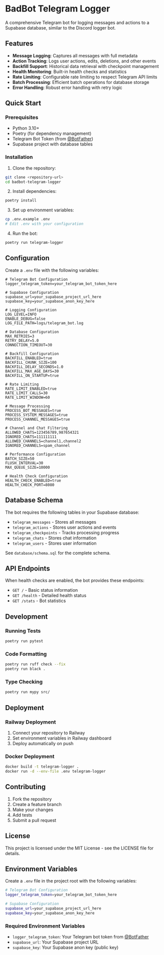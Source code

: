 # BadBot Telegram Logger

A comprehensive Telegram bot for logging messages and actions to a Supabase database, similar to the Discord logger bot.

## Features

- **Message Logging**: Captures all messages with full metadata
- **Action Tracking**: Logs user actions, edits, deletions, and other events
- **Backfill Support**: Historical data retrieval with checkpoint management
- **Health Monitoring**: Built-in health checks and statistics
- **Rate Limiting**: Configurable rate limiting to respect Telegram API limits
- **Batch Processing**: Efficient batch operations for database storage
- **Error Handling**: Robust error handling with retry logic

## Quick Start

### Prerequisites

- Python 3.10+
- Poetry (for dependency management)
- Telegram Bot Token (from [@BotFather](https://t.me/botfather))
- Supabase project with database tables

### Installation

1. Clone the repository:
```bash
git clone <repository-url>
cd badbot-telegram-logger
```

2. Install dependencies:
```bash
poetry install
```

3. Set up environment variables:
```bash
cp .env.example .env
# Edit .env with your configuration
```

4. Run the bot:
```bash
poetry run telegram-logger
```

## Configuration

Create a `.env` file with the following variables:

```env
# Telegram Bot Configuration
logger_telegram_token=your_telegram_bot_token_here

# Supabase Configuration
supabase_url=your_supabase_project_url_here
supabase_key=your_supabase_anon_key_here

# Logging Configuration
LOG_LEVEL=INFO
ENABLE_DEBUG=false
LOG_FILE_PATH=logs/telegram_bot.log

# Database Configuration
MAX_RETRIES=3
RETRY_DELAY=5.0
CONNECTION_TIMEOUT=30

# Backfill Configuration
BACKFILL_ENABLED=true
BACKFILL_CHUNK_SIZE=100
BACKFILL_DELAY_SECONDS=1.0
BACKFILL_MAX_AGE_DAYS=30
BACKFILL_ON_STARTUP=true

# Rate Limiting
RATE_LIMIT_ENABLED=true
RATE_LIMIT_CALLS=30
RATE_LIMIT_WINDOW=60

# Message Processing
PROCESS_BOT_MESSAGES=true
PROCESS_SYSTEM_MESSAGES=true
PROCESS_CHANNEL_MESSAGES=true

# Channel and Chat Filtering
ALLOWED_CHATS=123456789,987654321
IGNORED_CHATS=111111111
ALLOWED_CHANNELS=channel1,channel2
IGNORED_CHANNELS=spam_channel

# Performance Configuration
BATCH_SIZE=50
FLUSH_INTERVAL=30
MAX_QUEUE_SIZE=10000

# Health Check Configuration
HEALTH_CHECK_ENABLED=true
HEALTH_CHECK_PORT=8080
```

## Database Schema

The bot requires the following tables in your Supabase database:

- `telegram_messages` - Stores all messages
- `telegram_actions` - Stores user actions and events
- `telegram_checkpoints` - Tracks processing progress
- `telegram_chats` - Stores chat information
- `telegram_users` - Stores user information

See `database/schema.sql` for the complete schema.

## API Endpoints

When health checks are enabled, the bot provides these endpoints:

- `GET /` - Basic status information
- `GET /health` - Detailed health status
- `GET /stats` - Bot statistics

## Development

### Running Tests

```bash
poetry run pytest
```

### Code Formatting

```bash
poetry run ruff check --fix
poetry run black .
```

### Type Checking

```bash
poetry run mypy src/
```

## Deployment

### Railway Deployment

1. Connect your repository to Railway
2. Set environment variables in Railway dashboard
3. Deploy automatically on push

### Docker Deployment

```bash
docker build -t telegram-logger .
docker run -d --env-file .env telegram-logger
```

## Contributing

1. Fork the repository
2. Create a feature branch
3. Make your changes
4. Add tests
5. Submit a pull request

## License

This project is licensed under the MIT License - see the LICENSE file for details.

## Environment Variables

Create a `.env` file in the project root with the following variables:

```bash
# Telegram Bot Configuration
logger_telegram_token=your_telegram_bot_token_here

# Supabase Configuration
supabase_url=your_supabase_project_url_here
supabase_key=your_supabase_anon_key_here
```

### Required Environment Variables

- `logger_telegram_token`: Your Telegram bot token from [@BotFather](https://t.me/botfather)
- `supabase_url`: Your Supabase project URL
- `supabase_key`: Your Supabase anon key (public key) 
